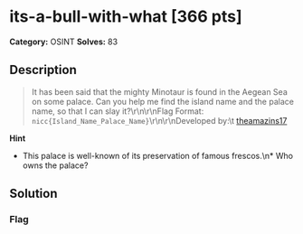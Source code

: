# its-a-bull-with-what [366 pts]

**Category:** OSINT
**Solves:** 83

## Description
>It has been said that the mighty Minotaur is found in the Aegean Sea on some palace. Can you help me find the island name and the palace name, so that I can slay it?\r\n\r\nFlag Format: `nicc{Island_Name_Palace_Name}`\r\n\r\nDeveloped by:\t [theamazins17](https://github.com/theamazins17)

**Hint**
* This palace is well-known of its preservation of famous frescos.\n* Who owns the palace?

## Solution

### Flag

